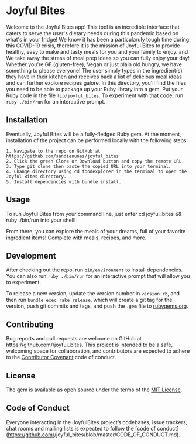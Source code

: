 # Joyful Bites

Welcome to the Joyful Bites app! This tool is an incredible interface that caters to serve the user's dietary needs during this pandemic based on what's in your fridge! We know it has been a particularuly tough time during this COVID-19 crisis, therefore it is the mission of Joyful Bites to provide healthy, easy to make and tasty meals for you and your family to enjoy. and We take away the stress of meal prep ideas so you can fully enjoy your day! Whether you're GF (gluten-free), Vegan or just plain old hungry, we have something to please everyone! The user simply types in the ingredient(s) they have in their kitchen and receives back a list of delicious meal ideas and can further explore recipes galore. In this directory, you'll find the files you need to be able to package up your Ruby library into a gem. Put your Ruby code in the file `lib/joyful_bites`. To experiment with that code, run `ruby ./bin/run` for an interactive prompt. 


## Installation
Eventually, Joyful Bites will be a fully-fledged Ruby gem. At the moment, installation of the project can be performed locally with the following steps:

    1. Navigate to the repo on GitHub at https://github.com/sandienunez/joyful_bites
    2. Click the green Clone or Download button and copy the remote URL.
    3. Type git clone then paste the copied URL into your terminal.
    4. Change directory using cd foodexplorer in the terminal to open the Joyful Bites directory.
    5. Install dependencies with bundle install.

## Usage

To run Joyful Bites from your command line, just enter cd joyful_bites && ruby ./bin/run into your shell!

From there, you can explore the meals of your dreams, full of your favorite ingredient items! Complete with meals, recipes, and more.

## Development

After checking out the repo, run `bin/environment` to install dependencies. You can also run `ruby ./bin/run` for an interactive prompt that will allow you to experiment.

To release a new version, update the version number in `version.rb`, and then run `bundle exec rake release`, which will create a git tag for the version, push git commits and tags, and push the `.gem` file to [rubygems.org](https://rubygems.org).

## Contributing

Bug reports and pull requests are welcome on GitHub at https://github.com/<github username>/joyful_bites. This project is intended to be a safe, welcoming space for collaboration, and contributors are expected to adhere to the [Contributor Covenant](http://contributor-covenant.org) code of conduct.

## License

The gem is available as open source under the terms of the [MIT License](https://opensource.org/licenses/MIT).

## Code of Conduct

Everyone interacting in the JoyfulBites project’s codebases, issue trackers, chat rooms and mailing lists is expected to follow the [code of conduct](https://github.com/<github username>/joyful_bites/blob/master/CODE_OF_CONDUCT.md).
